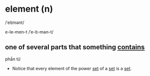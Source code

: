 # element (n)

/ˈelɪmənt/

e-le-men-t /ˈe-lɪ-mən-t/

## one of several parts that something [contains](../c/contain-v.md#contain-something---if-something-contains-something-else-it-has-that-thing-inside-it-or-as-part-of-it-chứa)

phần tử

- Notice that every element of the power [set](../s/set-n.md#set-of-something---a-group-of-similar-things-that-belongs-together-in-some-way-tập-hợp) of a [set](../s/set-n.md#set-of-something---a-group-of-similar-things-that-belongs-together-in-some-way-tập-hợp) is a [set](../s/set-n.md#set-of-something---a-group-of-similar-things-that-belongs-together-in-some-way-tập-hợp).